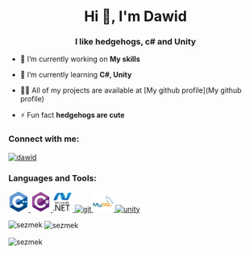 <h1 align="center">Hi 👋, I'm Dawid</h1>
<h3 align="center">I like hedgehogs, c# and Unity</h3>

- 🔭 I’m currently working on **My skills**

- 🌱 I’m currently learning **C#, Unity**

- 👨‍💻 All of my projects are available at [My github profile](My github profile)

- ⚡ Fun fact **hedgehogs are cute**

<h3 align="left">Connect with me:</h3>
<p align="left">
<a href="https://www.linkedin.com/in/dawid-pa%C5%82ac-657ab6274" target="blank"><img align="center" src="https://raw.githubusercontent.com/rahuldkjain/github-profile-readme-generator/master/src/images/icons/Social/linked-in-alt.svg" alt="dawid" height="30" width="40" /></a>
</p>

<h3 align="left">Languages and Tools:</h3>
<p align="left"> <a href="https://www.w3schools.com/cpp/" target="_blank" rel="noreferrer"> <img src="https://raw.githubusercontent.com/devicons/devicon/master/icons/cplusplus/cplusplus-original.svg" alt="cplusplus" width="40" height="40"/> </a> <a href="https://www.w3schools.com/cs/" target="_blank" rel="noreferrer"> <img src="https://raw.githubusercontent.com/devicons/devicon/master/icons/csharp/csharp-original.svg" alt="csharp" width="40" height="40"/> </a> <a href="https://dotnet.microsoft.com/" target="_blank" rel="noreferrer"> <img src="https://raw.githubusercontent.com/devicons/devicon/master/icons/dot-net/dot-net-original-wordmark.svg" alt="dotnet" width="40" height="40"/> </a> <a href="https://git-scm.com/" target="_blank" rel="noreferrer"> <img src="https://www.vectorlogo.zone/logos/git-scm/git-scm-icon.svg" alt="git" width="40" height="40"/> </a> <a href="https://www.mysql.com/" target="_blank" rel="noreferrer"> <img src="https://raw.githubusercontent.com/devicons/devicon/master/icons/mysql/mysql-original-wordmark.svg" alt="mysql" width="40" height="40"/> </a> <a href="https://unity.com/" target="_blank" rel="noreferrer"> <img src="https://www.vectorlogo.zone/logos/unity3d/unity3d-icon.svg" alt="unity" width="40" height="40"/> </a> </p>

<p><img align="left" src="https://github-readme-stats.vercel.app/api/top-langs?username=sezmek&show_icons=true&locale=en&layout=compact" alt="sezmek" /></p>

<p>&nbsp;<img align="center" src="https://github-readme-stats.vercel.app/api?username=sezmek&show_icons=true&locale=en" alt="sezmek" /></p>

<p><img align="center" src="https://github-readme-streak-stats.herokuapp.com/?user=sezmek&" alt="sezmek" /></p>

